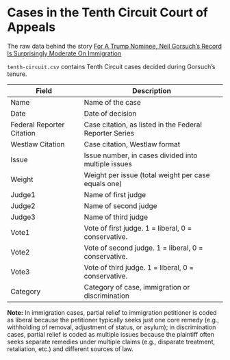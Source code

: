 # Cases in the Tenth Circuit Court of Appeals

The raw data behind the story [For A Trump Nominee, Neil Gorsuch’s Record Is Surprisingly Moderate On Immigration](http://53eig.ht/2nPVCrS)

`tenth-circuit.csv` contains Tenth Circuit cases decided during Gorsuch’s tenure.

Field | Description
------|-------------
Name | Name of the case
Date | Date of decision
Federal Reporter Citation | Case citation, as listed in the Federal Reporter Series
Westlaw Citation | Case citation, Westlaw format
Issue | Issue number, in cases divided into multiple issues
Weight | Weight per issue (total weight per case equals one)
Judge1 | Name of first judge
Judge2 | Name of second judge
Judge3 | Name of third judge
Vote1 | Vote of first judge. 1 = liberal, 0 = conservative.
Vote2 | Vote of second judge. 1 = liberal, 0 = conservative.
Vote3 | Vote of third judge. 1 = liberal, 0 = conservative.
Category | Category of case, immigration or discrimination

**Note:** In immigration cases, partial relief to immigration petitioner is coded as liberal because the petitioner typically seeks just one core remedy (e.g., withholding of removal, adjustment of status, or asylum); in discrimination cases, partial relief is coded as multiple issues because the plaintiff often seeks separate remedies under multiple claims (e.g., disparate treatment, retaliation, etc.) and different sources of law.
